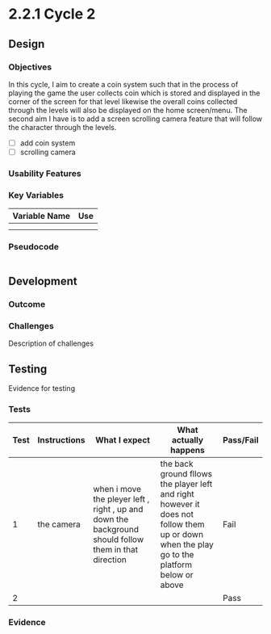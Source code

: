 # 2.2.1 Cycle 2

##

## Design

### Objectives

In this cycle, I aim to create a coin system such that in the process of playing the game the user collects coin which is stored and displayed in the corner of the screen for that level likewise the overall coins collected through the levels will also be displayed on the home screen/menu. The second aim I have is to add a screen scrolling camera feature that will follow the character through the levels. &#x20;

* [ ] add coin system&#x20;
* [ ] scrolling camera&#x20;

### Usability Features

&#x20;&#x20;

### Key Variables

| Variable Name | Use |
| ------------- | --- |
|               |     |
|               |     |

### Pseudocode

```
```

## Development

### Outcome

### Challenges

Description of challenges

## Testing

Evidence for testing

### Tests

| Test | Instructions | What I expect                                                                                          | What actually happens                                                                                                                        | Pass/Fail |
| ---- | ------------ | ------------------------------------------------------------------------------------------------------ | -------------------------------------------------------------------------------------------------------------------------------------------- | --------- |
| 1    | the camera   | when i move the pleyer left , right , up and down the background should follow them in that direction  | the back ground fllows the player left and right however it does not follow them up or down when the play go to the platform below or above  | Fail      |
| 2    |              |                                                                                                        |                                                                                                                                              | Pass      |

### Evidence
